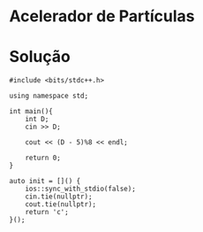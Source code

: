 # Acelerador de Partículas

# Solução
```
#include <bits/stdc++.h>

using namespace std;

int main(){
    int D;
    cin >> D;

    cout << (D - 5)%8 << endl;
    
    return 0;
}

auto init = []() {
    ios::sync_with_stdio(false);
    cin.tie(nullptr);
    cout.tie(nullptr);
    return 'c';
}();
```
